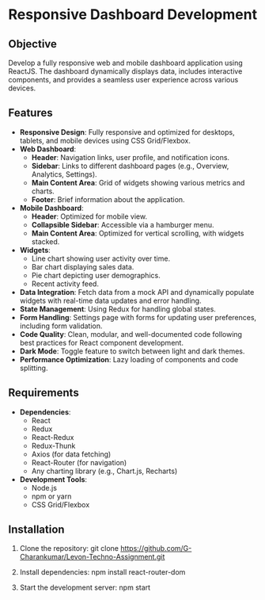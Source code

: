 # Responsive Dashboard Development

## Objective
Develop a fully responsive web and mobile dashboard application using ReactJS. The dashboard dynamically displays data, includes interactive components, and provides a seamless user experience across various devices.

## Features
- **Responsive Design**: Fully responsive and optimized for desktops, tablets, and mobile devices using CSS Grid/Flexbox.
- **Web Dashboard**: 
  - **Header**: Navigation links, user profile, and notification icons.
  - **Sidebar**: Links to different dashboard pages (e.g., Overview, Analytics, Settings).
  - **Main Content Area**: Grid of widgets showing various metrics and charts.
  - **Footer**: Brief information about the application.
- **Mobile Dashboard**:
  - **Header**: Optimized for mobile view.
  - **Collapsible Sidebar**: Accessible via a hamburger menu.
  - **Main Content Area**: Optimized for vertical scrolling, with widgets stacked.
- **Widgets**:
  - Line chart showing user activity over time.
  - Bar chart displaying sales data.
  - Pie chart depicting user demographics.
  - Recent activity feed.
- **Data Integration**: Fetch data from a mock API and dynamically populate widgets with real-time data updates and error handling.
- **State Management**: Using Redux for handling global states.
- **Form Handling**: Settings page with forms for updating user preferences, including form validation.
- **Code Quality**: Clean, modular, and well-documented code following best practices for React component development.
- **Dark Mode**: Toggle feature to switch between light and dark themes.
- **Performance Optimization**: Lazy loading of components and code splitting.

## Requirements
- **Dependencies**:
  - React
  - Redux
  - React-Redux
  - Redux-Thunk
  - Axios (for data fetching)
  - React-Router (for navigation)
  - Any charting library (e.g., Chart.js, Recharts)
- **Development Tools**:
  - Node.js
  - npm or yarn
  - CSS Grid/Flexbox

## Installation

1. Clone the repository:
   git clone https://github.com/G-Charankumar/Levon-Techno-Assignment.git

2. Install dependencies:
   npm install react-router-dom

4. Start the development server:
   npm start

